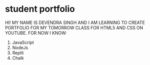 # student portfolio
HI! MY NAME IS DEVENDRA SINGH AND I AM LEARNING TO CREATE PORTFOLIO FOR MY TOMORROW CLASS FOR HTML5 AND CSS ON YOUTUBE.
FOR NOW I KNOW:
1. JavaScript
2. NodeJs
3. Replit
4. Chalk 